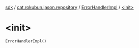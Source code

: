 [sdk](../../index.md) / [cat.rokubun.jason.repository](../index.md) / [ErrorHandlerImpl](index.md) / [&lt;init&gt;](./-init-.md)

# &lt;init&gt;

`ErrorHandlerImpl()`